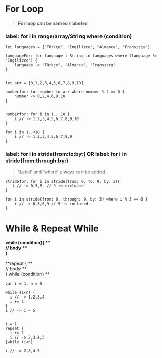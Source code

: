 # For Loop

> **For loop can be named / labeled**

### label: for i in range/array/String where (condition)

    let languages = ["Türkçe", "İngilizce", "Almanca", "Fransızca"]

    languageFor: for language : String in languages where (language != "İngilizce") {
        language -> "Türkçe", "Almanca", "Fransızca"
    }


    let arr = [0,1,2,3,4,5,6,7,8,9,10]

    numberfor: for number in arr where number % 2 == 0 {
        number -> 0,2,4,6,8,10
    }


    numberfor: for i in 1...10 {
        i // -> 1,2,3,4,5,6,7,8,9,10
    }

    for i in 1..<10 {
        i // -> 1,2,3,4,5,6,7,8,9
    }

### label: for i in stride(from:to:by:) OR label: for i in stride(from:through:by:)

> 'Label' and 'where' always can be added.

    stridefor: for i in stride(from: 0, to: 9, by: 3){
       i // -> 0,3,6  // 9 is excluded
    }

    for i in stride(from: 0, through: 9, by: 3) where i % 3 == 0 {
        i // -> 0,3,6,9 // 9 is included
    }
    
    
# While & Repeat While

**while (condition){  **  
  // body  **  
}**  


**repeat {  **  
   // body **  
 } while (condition)  **  

 

    var i = 1, n = 5

    while (i<n) {
      i // -> 1,2,3,4
      i += 1
    }
    i // -> i = 5


    i = 1
    repeat {
      i += 1
      i // -> 2,3,4,5
    }while (i<n)

    i // -> 2,3,4,5


    
    
    
    
    
